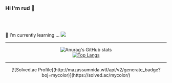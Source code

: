 ### Hi I'm rud 🐬
<br/>
<br/>


🌱 I’m currently learning ...  <img src="https://img.shields.io/badge/SpringBoot-6DB33F?style=flat&logo=SpringBoot&logoColor=white"/>


---
<div align="center">

  ![Anurag's GitHub stats](https://github-readme-stats.vercel.app/api?username=imrud&show_icons=true&theme=transparent)
  <br/>
  [![Top Langs](https://github-readme-stats.vercel.app/api/top-langs/?username=imrud&layout=compact)](https://github.com/imrud/github-readme-stats)
</div>

___
<div align="center">
  [![Solved.ac Profile](http://mazassumnida.wtf/api/v2/generate_badge?boj=mycolor)](https://solved.ac/mycolor/)
</div>





<!--
**imrud/imrud** is a ✨ _special_ ✨ repository because its `README.md` (this file) appears on your GitHub profile.

Here are some ideas to get you started:

- 🔭 I’m currently working on ...
- 🌱 I’m currently learning ...
- 👯 I’m looking to collaborate on ...
- 🤔 I’m looking for help with ...
- 💬 Ask me about ...
- 📫 How to reach me: ...
- 😄 Pronouns: ...
- ⚡ Fun fact: ...
-->

